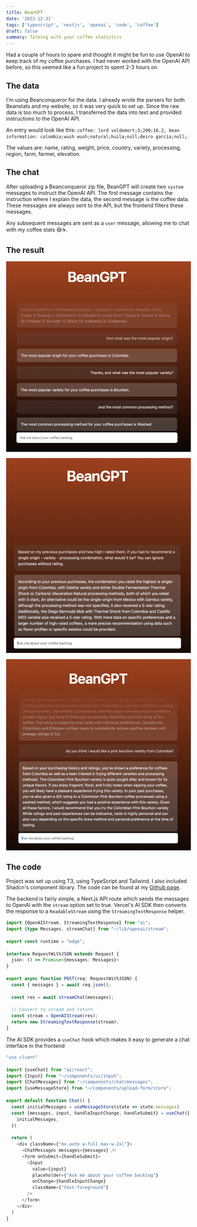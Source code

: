 ```yaml
---
title: BeanGPT
date: '2023-12-31'
tags: ['typescript', 'nextjs', 'openai', 'code', 'coffee']
draft: false
summary: Talking with your coffee statistics
---
```


Had a couple of hours to spare and thought it might be fun to use OpenAI to keep track of my coffee purchases. 
I had never worked with the OpenAI API before, so this seemed like a fun project to spent 2-3 hours on.

## The data

I'm using Beanconqueror for the data. I already wrote the parsers for both Beanstats and my website, so it was very quick
to set up. Since the raw data is too much to process, I transferred the data into text and provided instructions to the OpenAI API.

An entry would look like this: `coffee: lord voldemort;3;200;16.2, bean information: colombia;wush wush;natural;huila;null;deiro garcia;null;`.

The values are: name, rating, weight, price, country, variety, processing, region, farm, farmer, elevation.

## The chat

After uploading a Beanconqueror zip file, BeanGPT will create two `system` messages to instruct the OpenAI API. The first message
contains the instruction where I explain the data, the second message is the coffee data. These messages are always sent to the API, but
the frontend filters these messages.

Any subsequent messages are sent as a `user` message, allowing me to chat with my coffee stats 😄☕️.

## The result

![beangpt](images/beangpt.png)

![beangpt-2](images/beangpt-2.png)

![beangpt-3](images/beangpt-3.png)

## The code

Project was set up using T3, using TypeScript and Tailwind. I also included Shadcn's component library.
The code can be found at my [Github page](https://github.com/marcelblijleven/beangpt).

The backend is fairly simple, a Next.js API route which sends the messages to OpenAI with the `stream` option set to true.
Vercel's AI SDK then converts the response to a `ReadableStream` using the `StreamingTextResponse` helper.

```typescript
import {OpenAIStream, StreamingTextResponse} from "ai";
import {type Messages, streamChat} from "~/lib/openai/stream";

export const runtime = "edge";

interface RequestWithJSON extends Request {
  json: () => Promise<{messages: Messages}>
}

export async function POST(req: RequestWithJSON) {
  const { messages } = await req.json();

  const res = await streamChat(messages);

  // Convert to stream and return
  const stream = OpenAIStream(res);
  return new StreamingTextResponse(stream);
}

```

The AI SDK provides a `useChat` hook which makes it easy to generate a chat interface in the frontend

```typescript jsx
"use client"

import {useChat} from "ai/react";
import {Input} from "~/components/ui/input";
import {ChatMessages} from "~/components/chat/messages";
import {useMessageStore} from "~/components/upload-form/store";

export default function Chat() {
  const initialMessages = useMessageStore(state => state.messages)
  const {messages, input, handleInputChange, handleSubmit} = useChat({
    initialMessages,
  })

  return (
    <div className={"mx-auto w-full max-w-2xl"}>
      <ChatMessages messages={messages} />
      <form onSubmit={handleSubmit}>
        <Input
          value={input}
          placeholder={"Ask me about your coffee backlog"}
          onChange={handleInputChange}
          className={"text-foreground"}
        />
      </form>
    </div>
  )
}

```

